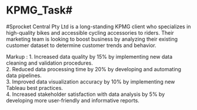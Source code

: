 # KPMG_Task#
#Sprocket Central Pty Ltd is a long-standing KPMG client who specializes in high-quality bikes and accessible cycling accessories to riders. Their marketing team is looking to boost business by analyzing their existing customer dataset to determine customer trends and behavior.

Markup : 1. Increased data quality by 15% by implementing new data cleaning and validation procedures.         
         2. Reduced data processing time by 20% by developing and automating data pipelines.         
         3. Improved data visualization accuracy by 10% by implementing new Tableau best practices.         
         4. Increased stakeholder satisfaction with data analysis by 5% by developing more user-friendly and informative reports.
